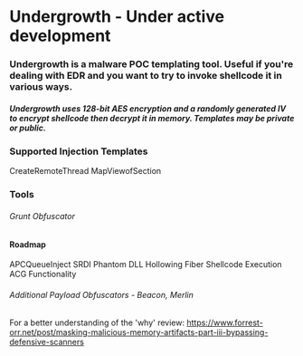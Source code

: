 # Undergrowth - Under active development

### Undergrowth is a malware POC templating tool. Useful if you're dealing with EDR and you want to try to invoke shellcode it in various ways.
##### Undergrowth uses 128-bit AES encryption and a randomly generated IV to encrypt shellcode then decrypt it in memory. Templates may be private or public. 
### Supported Injection Templates 
 CreateRemoteThread 
 MapViewofSection 

### Tools
###### Grunt Obfuscator

#### Roadmap 
 APCQueueInject 
 SRDI 
 Phantom DLL Hollowing
 Fiber Shellcode Execution
 ACG Functionality 

###### Additional Payload Obfuscators - Beacon, Merlin 

For a better understanding of the 'why' review: https://www.forrest-orr.net/post/masking-malicious-memory-artifacts-part-iii-bypassing-defensive-scanners
